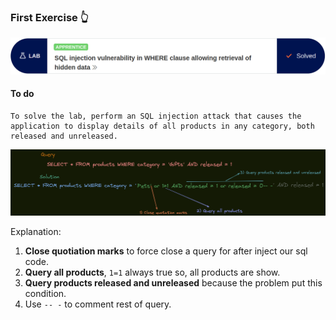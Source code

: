 ### First Exercise 👆


![problem.PNG](/assets/SQLi/First/problem.PNG)

#### **To do**


```
To solve the lab, perform an SQL injection attack that causes the application to display details of all products in any category, both released and unreleased. 
```

![first-exercise.PNG](/assets/SQLi/First/first_exercise.PNG)

Explanation:
1) **Close quotiation marks** to force close a query for after inject our sql code.
2) **Query all products**, `1=1` always true so, all products are show.
3) **Query products released and unreleased** because the problem put this condition.
4) Use `-- -` to comment rest of query.